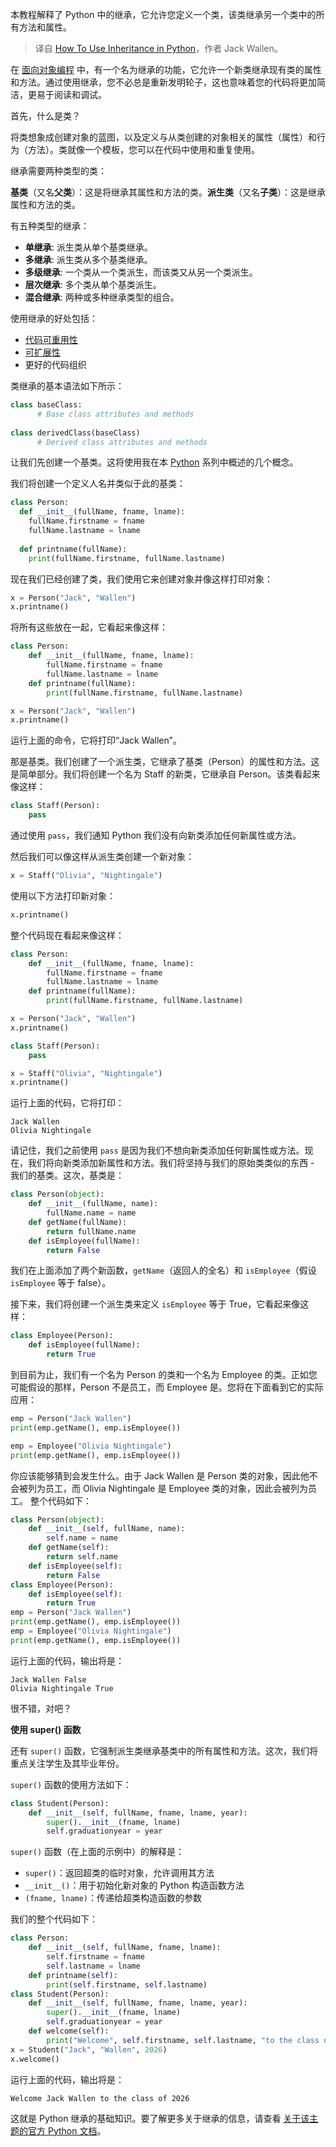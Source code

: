 
<!--
title: Python中如何使用继承
cover: https://cdn.thenewstack.io/media/2024/07/2e411f9b-getty-images-tngwwfmfhnq-unsplash.jpg
-->

本教程解释了 Python 中的继承，它允许您定义一个类，该类继承另一个类中的所有方法和属性。

> 译自 [How To Use Inheritance in Python](https://thenewstack.io/how-to-use-inheritance-in-python/)，作者 Jack Wallen。

在 [面向对象编程](https://thenewstack.io/python-oop/) 中，有一个名为继承的功能，它允许一个新类继承现有类的属性和方法。通过使用继承，您不必总是重新发明轮子，这也意味着您的代码将更加简洁，更易于阅读和调试。

首先，什么是类？

将类想象成创建对象的蓝图，以及定义与从类创建的对象相关的属性（属性）和行为（方法）。类就像一个模板，您可以在代码中使用和重复使用。

继承需要两种类型的类：

**基类**（又名**父类**）：这是将继承其属性和方法的类。**派生类**（又名**子类**）：这是继承属性和方法的类。

有五种类型的继承：

* **单继承**: 派生类从单个基类继承。
* **多继承**: 派生类从多个基类继承。
* **多级继承**: 一个类从一个类派生，而该类又从另一个类派生。
* **层次继承**: 多个类从单个基类派生。
* **混合继承**: 两种或多种继承类型的组合。

使用继承的好处包括：

* [代码可重用性](https://thenewstack.io/coding-from-scratch-creates-new-risks/)
* [可扩展性](https://thenewstack.io/webassembly-could-be-the-key-for-cloud-native-extensibility/)
* 更好的代码组织

类继承的基本语法如下所示：

```python
class baseClass:
      # Base class attributes and methods
 
class derivedClass(baseClass)
      # Derived class attributes and methods
```

让我们先创建一个基类。这将使用我在本 [Python](https://thenewstack.io/python-mulls-a-change-in-version-numbering/) 系列中概述的几个概念。

我们将创建一个定义人名并类似于此的基类：

```python
class Person:
  def __init__(fullName, fname, lname):
    fullName.firstname = fname
    fullName.lastname = lname
 
  def printname(fullName):
    print(fullName.firstname, fullName.lastname)
```

现在我们已经创建了类，我们使用它来创建对象并像这样打印对象：

```python
x = Person("Jack", "Wallen")
x.printname()
```

将所有这些放在一起，它看起来像这样：

```python
class Person:
    def __init__(fullName, fname, lname):
        fullName.firstname = fname
        fullName.lastname = lname
    def printname(fullName):
        print(fullName.firstname, fullName.lastname)

x = Person("Jack", "Wallen")
x.printname()
```

运行上面的命令，它将打印“Jack Wallen”。

那是基类。我们创建了一个派生类，它继承了基类（Person）的属性和方法。这是简单部分。我们将创建一个名为 Staff 的新类，它继承自 Person。该类看起来像这样：

```python
class Staff(Person):
    pass
```

通过使用 `pass`，我们通知 Python 我们没有向新类添加任何新属性或方法。

然后我们可以像这样从派生类创建一个新对象：

```python
x = Staff("Olivia", "Nightingale")
```

使用以下方法打印新对象：

```python
x.printname()
```

整个代码现在看起来像这样：

```python
class Person:
    def __init__(fullName, fname, lname):
        fullName.firstname = fname
        fullName.lastname = lname
    def printname(fullName):
        print(fullName.firstname, fullName.lastname)

x = Person("Jack", "Wallen")
x.printname()

class Staff(Person):
    pass

x = Staff("Olivia", "Nightingale")
x.printname()
```

运行上面的代码，它将打印：

```
Jack Wallen
Olivia Nightingale
```

请记住，我们之前使用 `pass` 是因为我们不想向新类添加任何新属性或方法。现在，我们将向新类添加新属性和方法。我们将坚持与我们的原始类类似的东西 - 我们的基类。这次，基类是：

```python
class Person(object):
    def __init__(fullName, name):
        fullName.name = name
    def getName(fullName):
        return fullName.name
    def isEmployee(fullName):
        return False
```

我们在上面添加了两个新函数，`getName`（返回人的全名）和 `isEmployee`（假设 `isEmployee` 等于 false）。

接下来，我们将创建一个派生类来定义 `isEmployee` 等于 True，它看起来像这样：

```python
class Employee(Person):
    def isEmployee(fullName):
        return True
```

到目前为止，我们有一个名为 Person 的类和一个名为 Employee 的类。正如您可能假设的那样，Person 不是员工，而 Employee 是。您将在下面看到它的实际应用：

```python
emp = Person("Jack Wallen")
print(emp.getName(), emp.isEmployee())

emp = Employee("Olivia Nightingale")
print(emp.getName(), emp.isEmployee())
```

你应该能够猜到会发生什么。由于 Jack Wallen 是 Person 类的对象，因此他不会被列为员工，而 Olivia Nightingale 是 Employee 类的对象，因此会被列为员工。
整个代码如下：

```python
class Person(object):
    def __init__(self, fullName, name):
        self.name = name
    def getName(self):
        return self.name
    def isEmployee(self):
        return False
class Employee(Person):
    def isEmployee(self):
        return True
emp = Person("Jack Wallen")
print(emp.getName(), emp.isEmployee())
emp = Employee("Olivia Nightingale")
print(emp.getName(), emp.isEmployee())
```

运行上面的代码，输出将是：

```
Jack Wallen False
Olivia Nightingale True
```

很不错，对吧？

**使用 super() 函数**

还有 `super()` 函数，它强制派生类继承基类中的所有属性和方法。这次，我们将重点关注学生及其毕业年份。

`super()` 函数的使用方法如下：

```python
class Student(Person):
    def __init__(self, fullName, fname, lname, year):
        super().__init__(fname, lname)
        self.graduationyear = year
```

`super()` 函数（在上面的示例中）的解释是：

- `super()`：返回超类的临时对象，允许调用其方法
- `__init__()`：用于初始化新对象的 Python 构造函数方法
- `(fname, lname)`：传递给超类构造函数的参数


我们的整个代码如下：

```python
class Person:
    def __init__(self, fullName, fname, lname):
        self.firstname = fname
        self.lastname = lname
    def printname(self):
        print(self.firstname, self.lastname)
class Student(Person):
    def __init__(self, fullName, fname, lname, year):
        super().__init__(fname, lname)
        self.graduationyear = year
    def welcome(self):
        print("Welcome", self.firstname, self.lastname, "to the class of", self.graduationyear)
x = Student("Jack", "Wallen", 2026)
x.welcome()
```

运行上面的代码，输出将是：

```
Welcome Jack Wallen to the class of 2026
```

这就是 Python 继承的基础知识。要了解更多关于继承的信息，请查看 [关于该主题的官方 Python 文档](https://docs.python.org/3/tutorial/classes.html#inheritance)。

